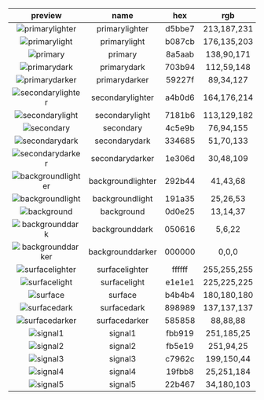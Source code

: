 |preview|name|hex|rgb|
|:---:|:---:|:---:|:---:|
|![primarylighter](https://placehold.it/80/d5bbe7/000000?text=+)|primarylighter|d5bbe7|213,187,231|
|![primarylight](https://placehold.it/80/b087cb/000000?text=+)|primarylight|b087cb|176,135,203|
|![primary](https://placehold.it/80/8a5aab/000000?text=+)|primary|8a5aab|138,90,171|
|![primarydark](https://placehold.it/80/703b94/000000?text=+)|primarydark|703b94|112,59,148|
|![primarydarker](https://placehold.it/80/59227f/000000?text=+)|primarydarker|59227f|89,34,127|
|![secondarylighter](https://placehold.it/80/a4b0d6/000000?text=+)|secondarylighter|a4b0d6|164,176,214|
|![secondarylight](https://placehold.it/80/7181b6/000000?text=+)|secondarylight|7181b6|113,129,182|
|![secondary](https://placehold.it/80/4c5e9b/000000?text=+)|secondary|4c5e9b|76,94,155|
|![secondarydark](https://placehold.it/80/334685/000000?text=+)|secondarydark|334685|51,70,133|
|![secondarydarker](https://placehold.it/80/1e306d/000000?text=+)|secondarydarker|1e306d|30,48,109|
|![backgroundlighter](https://placehold.it/80/292b44/000000?text=+)|backgroundlighter|292b44|41,43,68|
|![backgroundlight](https://placehold.it/80/191a35/000000?text=+)|backgroundlight|191a35|25,26,53|
|![background](https://placehold.it/80/0d0e25/000000?text=+)|background|0d0e25|13,14,37|
|![backgrounddark](https://placehold.it/80/050616/000000?text=+)|backgrounddark|050616|5,6,22|
|![backgrounddarker](https://placehold.it/80/000000/000000?text=+)|backgrounddarker|000000|0,0,0|
|![surfacelighter](https://placehold.it/80/ffffff/000000?text=+)|surfacelighter|ffffff|255,255,255|
|![surfacelight](https://placehold.it/80/e1e1e1/000000?text=+)|surfacelight|e1e1e1|225,225,225|
|![surface](https://placehold.it/80/b4b4b4/000000?text=+)|surface|b4b4b4|180,180,180|
|![surfacedark](https://placehold.it/80/898989/000000?text=+)|surfacedark|898989|137,137,137|
|![surfacedarker](https://placehold.it/80/585858/000000?text=+)|surfacedarker|585858|88,88,88|
|![signal1](https://placehold.it/80/fbb919/000000?text=+)|signal1|fbb919|251,185,25|
|![signal2](https://placehold.it/80/fb5e19/000000?text=+)|signal2|fb5e19|251,94,25|
|![signal3](https://placehold.it/80/c7962c/000000?text=+)|signal3|c7962c|199,150,44|
|![signal4](https://placehold.it/80/19fbb8/000000?text=+)|signal4|19fbb8|25,251,184|
|![signal5](https://placehold.it/80/22b467/000000?text=+)|signal5|22b467|34,180,103|